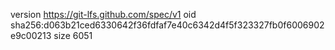 version https://git-lfs.github.com/spec/v1
oid sha256:d063b21ced6330642f36fdfaf7e40c6342d4f5f323327fb0f6006902e9c00213
size 6051
